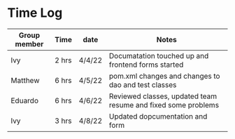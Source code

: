 # Time Log

<!-- Table format for easy copy and paste if there are no open rows-->

<!--|              |       |        |                                                    |-->


| Group member | Time  | date   | Notes                                                         |
| -------------- | ------- | -------- | --------------------------------------------------------------- |
| Ivy          | 2 hrs | 4/4/22 | Documatation touched up and frontend forms started            |
| Matthew      | 6 hrs | 4/5/22 | pom.xml changes and changes to dao and test classes           |
| Eduardo      | 6 hrs | 4/6/22 | Reviewed classes, updated team resume and fixed some problems |
| Ivy          | 3 hrs | 4/8/22 | Updated dopcumentation and form                               |
